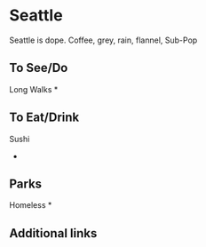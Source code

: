 # Seattle

Seattle is dope. Coffee, grey, rain, flannel, Sub-Pop

## To See/Do
Long Walks 
* 

## To Eat/Drink
Sushi

* 

## Parks 
Homeless
* 

## Additional links
